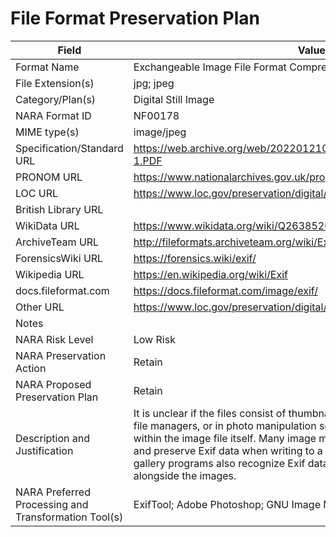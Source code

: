 # File Format Preservation Plan
  | Field | Value |
  | ----------- | ----------- |
  | Format Name | Exchangeable Image File Format Compressed 2.1 | 
| File Extension(s) | jpg; jpeg | 
| Category/Plan(s) | Digital Still Image | 
| NARA Format ID | NF00178 | 
| MIME type(s) | image/jpeg | 
| Specification/Standard URL | <https://web.archive.org/web/20220121014113/http://www.exif.org/Exif2-1.PDF> | 
| PRONOM URL | <https://www.nationalarchives.gov.uk/pronom/x-fmt/390> | 
| LOC URL | <https://www.loc.gov/preservation/digital/formats/fdd/fdd000147.shtml> | 
| British Library URL |  | 
| WikiData URL | <https://www.wikidata.org/wiki/Q26385205> | 
| ArchiveTeam URL | <http://fileformats.archiveteam.org/wiki/Exif> | 
| ForensicsWiki URL | <https://forensics.wiki/exif/> | 
| Wikipedia URL | <https://en.wikipedia.org/wiki/Exif> | 
| docs.fileformat.com | <https://docs.fileformat.com/image/exif/> | 
| Other URL | <https://www.loc.gov/preservation/digital/formats/fdd/fdd000147.shtml> | 
| Notes |  | 
| NARA Risk Level | Low Risk | 
| NARA Preservation Action | Retain | 
| NARA Proposed Preservation Plan | Retain | 
| Description and Justification | It is unclear if the files consist of thumbnails for previewing the picture in file managers, or in photo manipulation software. Exif data are embedded within the image file itself. Many image manipulation programs recognize and preserve Exif data when writing to a modified image. Many image gallery programs also recognize Exif data and optionally display it alongside the images. | 
| NARA Preferred Processing and Transformation Tool(s) | ExifTool; Adobe Photoshop; GNU Image Manipulation Program | 
